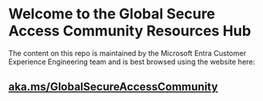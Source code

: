 # Welcome to the Global Secure Access Community Resources Hub

The content on this repo is maintained by the Microsoft Entra Customer Experience Engineering team and is best browsed using the website here:

## [aka.ms/GlobalSecureAccessCommunity](https://aka.ms/GlobalSecureAccessCommunity)
